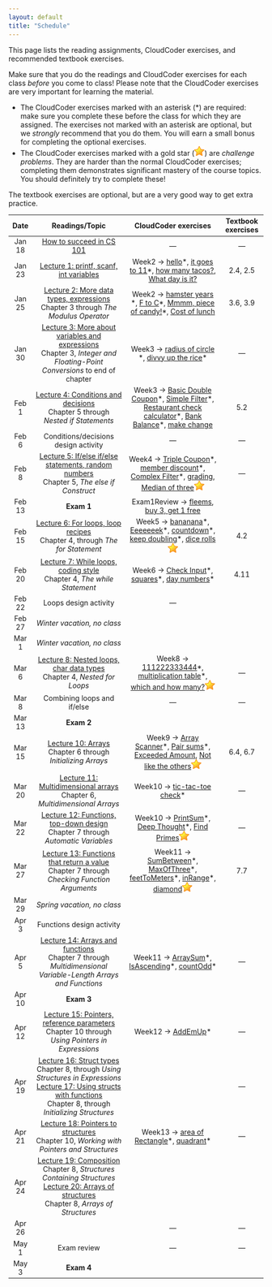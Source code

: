 ```yaml
---
layout: default
title: "Schedule"
---
```


This page lists the reading assignments, CloudCoder exercises, and recommended textbook exercises.

Make sure that you do the readings and CloudCoder exercises for each class *before* you come to class!  Please note that the CloudCoder exercises are very important for learning the material.

* The CloudCoder exercises marked with an asterisk (\*) are required: make sure you complete these before the class for which they are assigned.  The exercises not marked with an asterisk are optional, but we *strongly* recommend that you do them.  You will earn a small bonus for completing the optional exercises.
* The CloudCoder exercises marked with a gold star (![gold star](img/goldstar-tiny.png)) are *challenge problems*.  They are harder than the normal CloudCoder exercises; completing them demonstrates significant mastery of the course topics.  You should definitely try to complete these!

The textbook exercises are optional, but are a very good way to get extra practice.

Date | Readings/Topic | CloudCoder exercises | Textbook exercises
:----: | :--------: | :--------------------: | :------------------:
Jan 18 | [How to succeed in CS 101](success.html) | &mdash; | &mdash;
Jan 23 | [Lecture 1: printf, scanf, int variables](lectures/lecture01.html) | Week2 &rarr; [hello](https://cs.ycp.edu/cloudcoder/#exercise?c=15,p=796)\*, [it goes to 11](https://cs.ycp.edu/cloudcoder/#exercise?c=15,p=797)\*, [how many tacos?](https://cs.ycp.edu/cloudcoder/#exercise?c=15,p=798), [What day is it?](https://cs.ycp.edu/cloudcoder/#exercise?c=15,p=799) | 2.4, 2.5
Jan 25 | [Lecture 2: More data types, expressions](lectures/lecture02.html)<br>Chapter 3 through *The Modulus Operator* | Week2 &rarr; [hamster years](https://cs.ycp.edu/cloudcoder/#exercise?c=15,p=800) \*, [F to C](https://cs.ycp.edu/cloudcoder/#exercise?c=15,p=801)\*, [Mmmm, piece of candy!](https://cs.ycp.edu/cloudcoder/#exercise?c=15,p=802)\*, [Cost of lunch](https://cs.ycp.edu/cloudcoder/#exercise?c=15,p=803) | 3.6, 3.9
Jan 30 | [Lecture 3: More about variables and expressions](lectures/lecture03.html)<br>Chapter 3, *Integer and Floating-Point Conversions* to end of chapter | Week3 &rarr; [radius of circle](https://cs.ycp.edu/cloudcoder/#exercise?c=15,p=804) \*, [divvy up the rice](https://cs.ycp.edu/cloudcoder/#exercise?c=15,p=805)\* | &mdash;
Feb 1 | [Lecture 4: Conditions and decisions](lectures/lecture04.html)<br>Chapter 5 through *Nested if Statements* | Week3 &rarr; [Basic Double Coupon](https://cs.ycp.edu/cloudcoder/#exercise?c=15,p=806)\*, [Simple Filter](https://cs.ycp.edu/cloudcoder/#exercise?c=15,p=807)\*, [Restaurant check calculator](https://cs.ycp.edu/cloudcoder/#exercise?c=15,p=809)\*, [Bank Balance](https://cs.ycp.edu/cloudcoder/#exercise?c=15,p=808)\*, [make change](https://cs.ycp.edu/cloudcoder/#exercise?c=15,p=843) | 5.2
Feb 6 | <span class="activity">Conditions/decisions design activity</span> | &mdash; | &mdash;
Feb 8 | [Lecture 5: If/else if/else statements, random numbers](lectures/lecture05.html)<br>Chapter 5, *The else if Construct* | Week4 &rarr; [Triple Coupon](https://cs.ycp.edu/cloudcoder/#exercise?c=15,p=810)\*, [member discount](https://cs.ycp.edu/cloudcoder/#exercise?c=15,p=811)\*, [Complex Filter](https://cs.ycp.edu/cloudcoder/#exercise?c=15,p=812)\*, [grading](https://cs.ycp.edu/cloudcoder/#exercise?c=15,p=853), [Median of three](https://cs.ycp.edu/cloudcoder/#exercise?c=15,p=857)![gold star](img/goldstar-tiny.png) | &mdash;
Feb 13 | **Exam 1** | Exam1Review &rarr; [fleems](https://cs.ycp.edu/cloudcoder/#exercise?c=15,p=854), [buy 3, get 1 free](https://cs.ycp.edu/cloudcoder/#exercise?c=15,p=859)
Feb 15 | [Lecture 6: For loops, loop recipes](lectures/lecture06.html)<br>Chapter 4, through *The for Statement* | Week5 &rarr; [bananana](https://cs.ycp.edu/cloudcoder/#exercise?c=15,p=813)\*, [Eeeeeeek](https://cs.ycp.edu/cloudcoder/#exercise?c=15,p=842)\*, [countdown](https://cs.ycp.edu/cloudcoder/#exercise?c=15,p=814)\*, [keep doubling](https://cs.ycp.edu/cloudcoder/#exercise?c=15,p=815)\*, [dice rolls](https://cs.ycp.edu/cloudcoder/#exercise?c=15,p=844)![gold star](img/goldstar-tiny.png) | 4.2
Feb 20 | [Lecture 7: While loops, coding style](lectures/lecture07.html)<br>Chapter 4, *The while Statement* | Week6 &rarr; [Check Input](https://cs.ycp.edu/cloudcoder/#exercise?c=15,p=816)\*, [squares](https://cs.ycp.edu/cloudcoder/#exercise?c=15,p=817)\*, [day numbers](https://cs.ycp.edu/cloudcoder/#exercise?c=15,p=818)\* | 4.11
Feb 22 | <span class="activity">Loops design activity</span> | &mdash;
Feb 27 | *Winter vacation, no class*
Mar 1 | *Winter vacation, no class*
Mar 6 | [Lecture 8: Nested loops, char data types](lectures/lecture08.html)<br>Chapter 4, *Nested for Loops* | Week8 &rarr; [111222333444](https://cs.ycp.edu/cloudcoder/#exercise?c=15,p=819)\*, [multiplication table](https://cs.ycp.edu/cloudcoder/#exercise?c=15,p=858)\*, [which and how many?](https://cs.ycp.edu/cloudcoder/#exercise?c=15,p=820)![gold star](img/goldstar-tiny.png) | &mdash;
Mar 8 | Combining loops and if/else | &mdash; | &mdash;
Mar 13 | **Exam 2**
Mar 15 | [Lecture 10: Arrays](lectures/lecture10.html)<br>Chapter 6 through *Initializing Arrays* | Week9 &rarr; [Array Scanner](https://cs.ycp.edu/cloudcoder/#exercise?c=17,p=821)\*, [Pair sums](https://cs.ycp.edu/cloudcoder/#exercise?c=17,p=822)\*, [Exceeded Amount](https://cs.ycp.edu/cloudcoder/#exercise?c=17,p=823), [Not like the others](https://cs.ycp.edu/cloudcoder/#exercise?c=17,p=824)![gold star](img/goldstar-tiny.png) | 6.4, 6.7
Mar 20 | [Lecture 11: Multidimensional arrays](lectures/lecture11.html)<br>Chapter 6, *Multidimensional Arrays* | Week10 &rarr; [tic-tac-toe check](https://cs.ycp.edu/cloudcoder/#exercise?c=15,p=852)\* | &mdash;
Mar 22 | [Lecture 12: Functions, top-down design](lectures/lecture12.html)<br>Chapter 7 through *Automatic Variables* | Week10 &rarr;  [PrintSum](https://cs.ycp.edu/cloudcoder/#exercise?c=15,p=825)\*, [Deep Thought](https://cs.ycp.edu/cloudcoder/#exercise?c=15,p=826)\*, [Find Primes](https://cs.ycp.edu/cloudcoder/#exercise?c=15,p=827)![gold star](img/goldstar-tiny.png) | &mdash;
Mar 27 | [Lecture 13: Functions that return a value](lectures/lecture13.html)<br>Chapter 7 through *Checking Function Arguments* | Week11 &rarr; [SumBetween](https://cs.ycp.edu/cloudcoder/#exercise?c=15,p=831)\*, [MaxOfThree](https://cs.ycp.edu/cloudcoder/#exercise?c=15,p=832)\*, [feetToMeters](https://cs.ycp.edu/cloudcoder/#exercise?c=15,p=849)\*, [inRange](https://cs.ycp.edu/cloudcoder/#exercise?c=15,p=850)\*, [diamond](https://cs.ycp.edu/cloudcoder/#exercise?c=15,p=851)![gold star](img/goldstar-tiny.png) | 7.7
Mar 29 | *Spring vacation, no class*
Apr 3 | <span class="activity">Functions design activity</span>
Apr 5 | [Lecture 14: Arrays and functions](lectures/lecture14.html)<br>Chapter 7 through *Multidimensional Variable-Length Arrays and Functions* | Week11 &rarr; [ArraySum](https://cs.ycp.edu/cloudcoder/#exercise?c=15,p=828)\*, [IsAscending](https://cs.ycp.edu/cloudcoder/#exercise?c=15,p=830)\*, [countOdd](https://cs.ycp.edu/cloudcoder/#exercise?c=15,p=829)\* | &mdash;
Apr 10 | **Exam 3**
Apr 12 | [Lecture 15: Pointers, reference parameters](lectures/lecture15.html)<br>Chapter 10 through *Using Pointers in Expressions* | Week12 &rarr; [AddEmUp](https://cs.ycp.edu/cloudcoder/#exercise?c=15,p=833)\* | &mdash;
Apr 19 | [Lecture 16: Struct types](lectures/lecture16.html)<br>Chapter 8, through *Using Structures in Expressions*<br>[Lecture 17: Using structs with functions](lectures/lecture17.html)<br>Chapter 8, through *Initializing Structures* | | &mdash;
Apr 21 | [Lecture 18: Pointers to structures](lectures/lecture18.html)<br>Chapter 10, *Working with Pointers and Structures* |  Week13 &rarr; [area of Rectangle](https://cs.ycp.edu/cloudcoder/#exercise?c=15,p=834)\*, [quadrant](https://cs.ycp.edu/cloudcoder/#exercise?c=15,p=860)\* | &mdash;
Apr 24 | [Lecture 19: Composition](lectures/lecture19.html)<br>Chapter 8, *Structures Containing Structures*<br>[Lecture 20: Arrays of structures](lectures/lecture20.html)<br>Chapter 8, *Arrays of Structures*
Apr 26 |  |  &mdash; | &mdash;
May 1 | Exam review | &mdash; | &mdash;
May 3 | **Exam 4**

<!-- vim:set wrap: -->
<!-- vim:set linebreak: -->
<!-- vim:set nolist: -->
